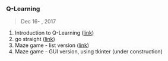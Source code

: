 ### Q-Learning
> Dec 16- , 2017
1. Introduction to Q-Learning ([link](./Q-Learning.md))
2. go straight ([link](https://github.com/YiJingLin/Q-Learning_MazeGame/tree/master/test))
3. Maze game - list version ([link](https://github.com/YiJingLin/Q-Learning_MazeGame/blob/master/test/2_Maze_game(List_version).ipynb))
4. Maze game - GUI version, using tkinter (under construction)